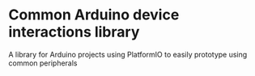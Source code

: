 # Common Arduino device interactions library
A library for Arduino projects using PlatformIO to easily prototype using common peripherals
